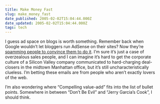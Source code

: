 ```yaml
---
title: Make Money Fast
slug: make_money_fast
date_published: 2005-02-02T15:04:44.000Z
date_updated: 2005-02-02T15:04:44.000Z
tags: tech
---
```


I guess ad space on blogs is worth something. Remember back when Google wouldn’t let bloggers run AdSense on their sites? Now they’re [spamming people to convince them to do it](http://overstated.net/05/02/01-googles-adsense-spam). I’m sure it’s just a case of overzealous sales people, and I can imagine it’s hard to get the corporate culture of a Silicon Valley company communicated to hard-charging deal-closers in the midtown Manhattan office, but it’s still uncharacteristically clueless. I’m betting these emails are from people who aren’t exactly lovers of the web.

I’m also wondering where “Compelling value-add” fits into the list of bullet points. Somewhere in between “Don’t Be Evil” and “Jerry Garcia’s Cook”, I should think.
